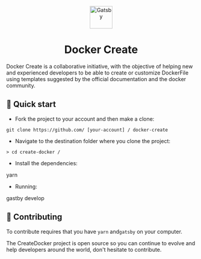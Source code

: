 <p align="center">
  <a href="https://www.gatsbyjs.org">
    <img alt="Gatsby" src="https://www.gatsbyjs.org/monogram.svg" width="60" />
  </a>
</p>
<h1 align="center">
Docker Create
</h1>

Docker Create is a collaborative initiative, with the objective of helping new and experienced developers to be able to create or customize DockerFile using templates suggested by the official documentation and the docker community.

## 🚀 Quick start

- Fork the project to your account and then make a clone:

`git clone https://github.com/ [your-account] / docker-create`

- Navigate to the destination folder where you clone the project:

`> cd create-docker /`

- Install the dependencies:

yarn

- Running:

gastby develop

## 🧐 Contributing

To contribute requires that you have `yarn` and`gatsby` on your computer.

The CreateDocker project is open source so you can continue to evolve and help developers around the world, don't hesitate to contribute.
